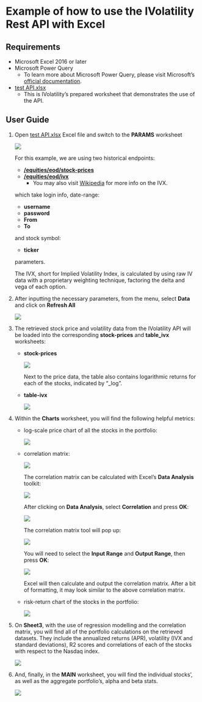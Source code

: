 # Example of how to use the IVolatility Rest API with Excel

## Requirements
- Microsoft Excel 2016 or later
- Microsoft Power Query 
   - To learn more about Microsoft Power Query, please visit Microsoft’s <a href="https://learn.microsoft.com/en-us/power-query/" target="_blank">official documentation</a>.
- [test API.xlsx](https://github.com/IVolatility-com/API-in-Excel/raw/main/test%20API.xlsx)
  - This is IVolatility’s prepared worksheet that demonstrates the use of the API.
## User Guide
   1. Open [test API.xlsx](https://github.com/IVolatility-com/API-in-Excel/raw/main/test%20API.xlsx) Excel file and switch to the **PARAMS** worksheet

         ![](images/001.png)

      For this example, we are using two historical endpoints:

      - <a href="https://redocly.github.io/redoc/?nocors&url=https://restapi.ivolatility.com/api-docs#tag/EOD-Equities/operation/EOD%20Equity%20Prices" target="_blank">**/equities/eod/stock-prices**</a>
      - <a href="https://redocly.github.io/redoc/?nocors&url=https://restapi.ivolatility.com/api-docs#tag/EOD-Equities/operation/EOD%20Equities%20IVX" target="_blank">**/equities/eod/ivx**</a>
        - You may also visit <a href="https://en.wikipedia.org/wiki/IVX" target="_blank">Wikipedia</a> for more info on the IVX.

      which take login info, date-range:

      - **username**
      - **password**
      - **From** 
      - **To**

      and stock symbol: 

      - **ticker** 

      parameters.

      The IVX, short for Implied Volatility Index, is calculated by using raw IV data with a proprietary weighting technique, factoring the delta and vega of each option.

      <!--- For more information on the IVX, please visit IVolatility’s <a href="https://redocly.github.io/redoc/?nocors&url=https://restapi.ivolatility.com/api-docs#tag/EOD-Equities/operation/EOD%20Equities%20IVX" target="_blank">documentation</a>, as well as <a href="https://en.wikipedia.org/wiki/IVX" target="_blank">Wikipedia</a>.

      Within IVolatility’s documentation, you may also find <a href="https://redocly.github.io/redoc/?nocors&url=https://restapi.ivolatility.com/api-docs#tag/EOD-Equities/operation/EOD%20Equity%20Prices" target="_blank">more information</a> on the EOD stock price data. -->

   2. After inputting the necessary parameters, from the menu, select **Data** and click on **Refresh All**

         ![](images/002.png)

   3. The retrieved stock price and volatility data from the IVolatility API will be loaded into the corresponding **stock-prices** and **table\_ivx** worksheets:

      - **stock-prices**

         ![](images/003.png)

         Next to the price data, the table also contains logarithmic returns for each of the stocks, indicated by “\_log”.



      - **table-ivx**

         ![](images/004.png)

   4. Within the **Charts** worksheet, you will find the following helpful metrics:
   
      - log-scale price chart of all the stocks in the portfolio:

         ![](images/005.png)

      - correlation matrix:

         ![](images/006.png)


         The correlation matrix can be calculated with Excel’s **Data Analysis** toolkit:

         ![](images/007.png)


         After clicking on **Data Analysis**, select **Correlation** and press **OK**:

         ![](images/008.png)


         The correlation matrix tool will pop up:

         ![](images/009.png)


         You will need to select the **Input Range** and **Output Range**, then press **OK**:

         ![](images/010.png)


         Excel will then calculate and output the correlation matrix. After a bit of formatting, it may look similar to the above correlation matrix.

      - risk-return chart of the stocks in the portfolio:

         ![](images/011.png)


   5. On **Sheet3**, with the use of regression modelling and the correlation matrix, you will find all of the portfolio calculations on the retrieved datasets. They include the annualized returns (APR), volatility (IVX and standard deviations), R2 scores and correlations of each of the stocks with respect to the Nasdaq index.

         ![](images/012.png)

   6. And, finally, in the **MAIN** worksheet, you will find the individual stocks’, as well as the aggregate portfolio’s, alpha and beta stats.

         ![](images/013.png)

